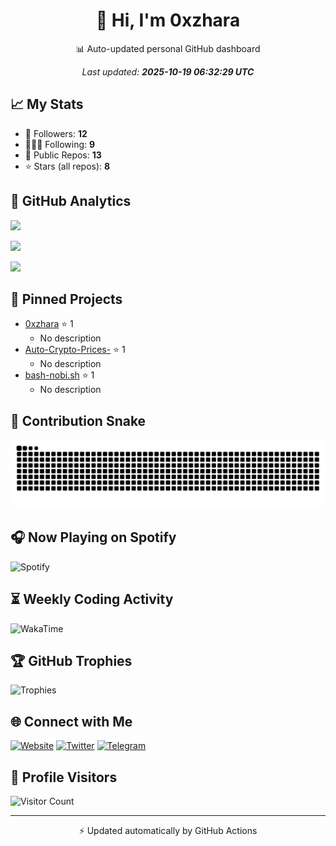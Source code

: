 <h1 align='center'>👋 Hi, I'm 0xzhara</h1>

<p align='center'>📊 Auto-updated personal GitHub dashboard</p>

<p align='center'><i>Last updated: <b>2025-10-19 06:32:29 UTC</b></i></p>

## 📈 My Stats
- 👥 Followers: **12**
- 🧑‍🤝‍🧑 Following: **9**
- 📂 Public Repos: **13**
- ⭐ Stars (all repos): **8**

## 🚀 GitHub Analytics
![](https://github-readme-stats.vercel.app/api?username=0xzhara&show_icons=true&theme=tokyonight&hide_border=true)

![](https://github-readme-stats.vercel.app/api/top-langs/?username=0xzhara&layout=compact&theme=tokyonight&hide_border=true)

![](https://github-readme-streak-stats.herokuapp.com/?user=0xzhara&theme=tokyonight&hide_border=true)

## 📌 Pinned Projects
- [0xzhara](https://github.com/0xzhara/0xzhara) ⭐ 1
  - No description
- [Auto-Crypto-Prices-](https://github.com/0xzhara/Auto-Crypto-Prices-) ⭐ 1
  - No description
- [bash-nobi.sh](https://github.com/0xzhara/bash-nobi.sh) ⭐ 1
  - No description

## 🐍 Contribution Snake
![snake gif](https://github.com/0xzhara/0xzhara/blob/output/github-contribution-grid-snake.svg)

## 🎧 Now Playing on Spotify
![Spotify](https://novatorem-0xzhara.vercel.app/api/spotify)

## ⏳ Weekly Coding Activity
![WakaTime](https://github-readme-stats.vercel.app/api/wakatime?username=0xzhara&layout=compact&theme=tokyonight&hide_border=true)

## 🏆 GitHub Trophies
![Trophies](https://github-profile-trophy.vercel.app/?username=0xzhara&theme=tokyonight&no-frame=true&margin-w=5&margin-h=5)

## 🌐 Connect with Me
[![Website](https://img.shields.io/badge/🌍%20Website-0xzhara-blue?style=for-the-badge)](https://t.me/airdropnobi) [![Twitter](https://img.shields.io/badge/Twitter-0xzhara-1DA1F2?style=for-the-badge&logo=twitter&logoColor=white)](https://twitter.com/0xzhara) [![Telegram](https://img.shields.io/badge/Telegram-Chat-blue?style=for-the-badge&logo=telegram)](https://t.me/airdropnobi)

## 👀 Profile Visitors
![Visitor Count](https://komarev.com/ghpvc/?username=0xzhara&style=for-the-badge)

---
<p align='center'>⚡ Updated automatically by GitHub Actions</p>
